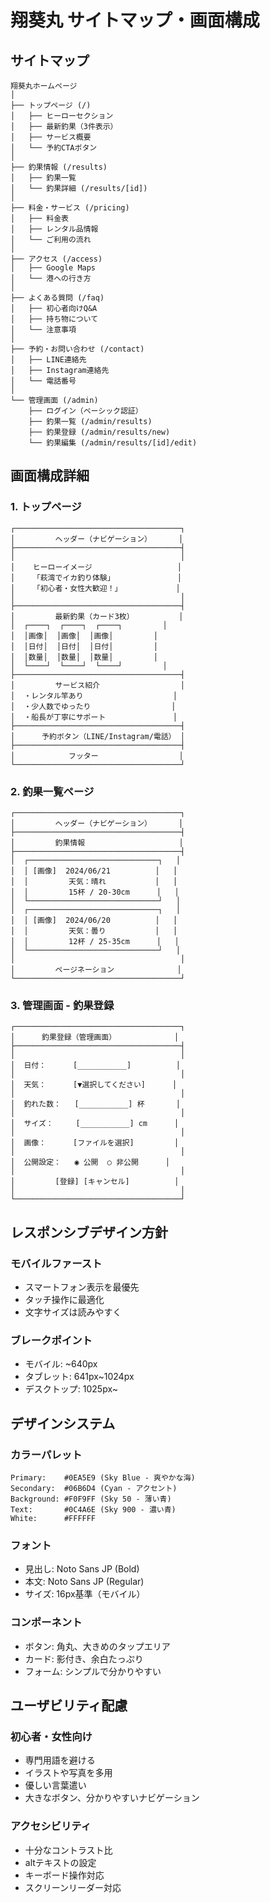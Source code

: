 # 翔葵丸 サイトマップ・画面構成

## サイトマップ

```
翔葵丸ホームページ
│
├── トップページ (/)
│   ├── ヒーローセクション
│   ├── 最新釣果（3件表示）
│   ├── サービス概要
│   └── 予約CTAボタン
│
├── 釣果情報 (/results)
│   ├── 釣果一覧
│   └── 釣果詳細 (/results/[id])
│
├── 料金・サービス (/pricing)
│   ├── 料金表
│   ├── レンタル品情報
│   └── ご利用の流れ
│
├── アクセス (/access)
│   ├── Google Maps
│   └── 港への行き方
│
├── よくある質問 (/faq)
│   ├── 初心者向けQ&A
│   ├── 持ち物について
│   └── 注意事項
│
├── 予約・お問い合わせ (/contact)
│   ├── LINE連絡先
│   ├── Instagram連絡先
│   └── 電話番号
│
└── 管理画面 (/admin)
    ├── ログイン（ベーシック認証）
    ├── 釣果一覧 (/admin/results)
    ├── 釣果登録 (/admin/results/new)
    └── 釣果編集 (/admin/results/[id]/edit)
```

## 画面構成詳細

### 1. トップページ
```
┌─────────────────────────────────────┐
│         ヘッダー（ナビゲーション）      │
├─────────────────────────────────────┤
│                                     │
│    ヒーローイメージ                   │
│    「萩湾でイカ釣り体験」              │
│    「初心者・女性大歓迎！」            │
│                                     │
├─────────────────────────────────────┤
│         最新釣果（カード3枚）          │
│  ┌────┐  ┌────┐  ┌────┐         │
│  │画像│  │画像│  │画像│         │
│  │日付│  │日付│  │日付│         │
│  │数量│  │数量│  │数量│         │
│  └────┘  └────┘  └────┘         │
├─────────────────────────────────────┤
│         サービス紹介                  │
│  ・レンタル竿あり                    │
│  ・少人数でゆったり                  │
│  ・船長が丁寧にサポート               │
├─────────────────────────────────────┤
│      予約ボタン（LINE/Instagram/電話） │
├─────────────────────────────────────┤
│            フッター                  │
└─────────────────────────────────────┘
```

### 2. 釣果一覧ページ
```
┌─────────────────────────────────────┐
│         ヘッダー（ナビゲーション）      │
├─────────────────────────────────────┤
│         釣果情報                     │
├─────────────────────────────────────┤
│  ┌─────────────────────────────┐   │
│  │ [画像]  2024/06/21          │   │
│  │         天気：晴れ           │   │
│  │         15杯 / 20-30cm      │   │
│  └─────────────────────────────┘   │
│  ┌─────────────────────────────┐   │
│  │ [画像]  2024/06/20          │   │
│  │         天気：曇り           │   │
│  │         12杯 / 25-35cm      │   │
│  └─────────────────────────────┘   │
│                                     │
│         ページネーション              │
└─────────────────────────────────────┘
```

### 3. 管理画面 - 釣果登録
```
┌─────────────────────────────────────┐
│      釣果登録（管理画面）             │
├─────────────────────────────────────┤
│                                     │
│  日付：      [___________]          │
│                                     │
│  天気：      [▼選択してください]      │
│                                     │
│  釣れた数：   [___________] 杯       │
│                                     │
│  サイズ：     [___________] cm      │
│                                     │
│  画像：      [ファイルを選択]         │
│                                     │
│  公開設定：   ◉ 公開  ○ 非公開      │
│                                     │
│         [登録] [キャンセル]          │
│                                     │
└─────────────────────────────────────┘
```

## レスポンシブデザイン方針

### モバイルファースト
- スマートフォン表示を最優先
- タッチ操作に最適化
- 文字サイズは読みやすく

### ブレークポイント
- モバイル: ~640px
- タブレット: 641px~1024px  
- デスクトップ: 1025px~

## デザインシステム

### カラーパレット
```
Primary:    #0EA5E9 (Sky Blue - 爽やかな海)
Secondary:  #06B6D4 (Cyan - アクセント)
Background: #F0F9FF (Sky 50 - 薄い青)
Text:       #0C4A6E (Sky 900 - 濃い青)
White:      #FFFFFF
```

### フォント
- 見出し: Noto Sans JP (Bold)
- 本文: Noto Sans JP (Regular)
- サイズ: 16px基準（モバイル）

### コンポーネント
- ボタン: 角丸、大きめのタップエリア
- カード: 影付き、余白たっぷり
- フォーム: シンプルで分かりやすい

## ユーザビリティ配慮

### 初心者・女性向け
- 専門用語を避ける
- イラストや写真を多用
- 優しい言葉遣い
- 大きなボタン、分かりやすいナビゲーション

### アクセシビリティ
- 十分なコントラスト比
- altテキストの設定
- キーボード操作対応
- スクリーンリーダー対応